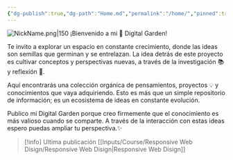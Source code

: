 ```yaml
---
{"dg-publish":true,"dg-path":"Home.md","permalink":"/home/","pinned":true,"tags":["#publish","gardenEntry","gardenEntry","gardenEntry","gardenEntry","gardenEntry"]}
---
```


![NickName.png|150](/img/user/Anexos/Imagen/NickName.png)
¡Bienvenido a mi 🌱 Digital Garden!

Te invito a explorar un espacio en constante crecimiento, donde las ideas son semillas que germinan y se entrelazan. La idea detrás de este proyecto es cultivar conceptos y perspectivas nuevas, a través de la investigación 📚 y reflexión 🤔.

Aquí encontrarás una colección orgánica de pensamientos, proyectos 💡 y conocimientos que vaya adquiriendo. Esto es más que un simple repositorio de información; es un ecosistema de ideas en constante evolución.

Publico mi Digital Garden porque creo firmemente que el conocimiento es más valioso cuando se comparte. A través de la interacción con estas ideas espero puedas ampliar tu perspectiva.✨

> [!info] Ultima publicación
> [[Inputs/Course/Responsive Web Disign/Responsive Web Disign\|Responsive Web Disign]]